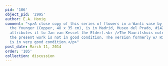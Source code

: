 ```yaml
---
pid: '106'
object_pid: '2995'
author: E.A. Honig
comment: "<p>A close copy of this series of flowers in a Wanli vase by Jan Brueghel
  the Younger (Copper, 48 x 35 cm), is in Madrid, Museo del Prado, #1421 (the Prado
  attributes it to Jan van Kessel the Elder).<br />The Mauritshuis notes (1992) that
  the present work is not in good condition. The version formerly w/ Richard Green
  is in very good condition.</p>"
post_date: March 11, 2014
order: '105'
collection: discussion
---
```

